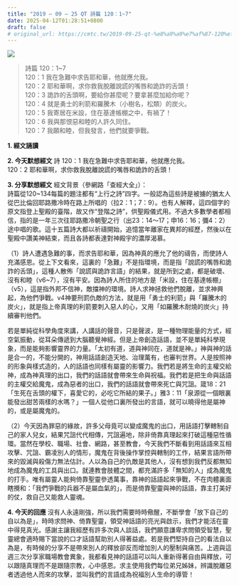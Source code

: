 ```yaml
---
title: "2019 – 09 – 25 QT 詩篇 120：1~7"
date: 2025-04-12T01:28:51+0800
draft: false
# original_url: https://cmtc.tw/2019-09-25-qt-%e8%a9%a9%e7%af%87-120%ef%bc%9a17
---
```


![](/images/qt.jpg)
> 詩篇 120：1\~7  
> 120：1 我在急難中求告耶和華，他就應允我。  
> 120：2 耶和華啊，求你救我脫離說謊的嘴唇和詭詐的舌頭！  
> 120：3 詭詐的舌頭啊，要給你甚麼呢？要拿甚麼加給你呢？  
> 120：4 就是勇士的利箭和羅騰木（小樹名，松類）的炭火。  
> 120：5 我寄居在米設，住在基達帳棚之中，有禍了！  
> 120：6 我與那恨惡和睦的人許久同住。  
> 120：7 我願和睦，但我發言，他們就要爭戰。

**1. 經文誦讀**

**2.  今天默想經文**
詩 120：1 我在急難中求告耶和華，他就應允我。  
120：2 耶和華啊，求你救我脫離說謊的嘴唇和詭詐的舌頭！

**3. 分享默想經文**
經文背景（參網路「查經大全」）：  
詩篇從120\~134每篇的題注都有“上行之詩”四字。一般認為這些詩是被擄的猶太人從巴比倫回耶路撒冷時在路上所唱的（拉2：1；7：9）。也有人解釋，這四個字的原文指登上聖殿的臺階，故又作“登階之詩”，供聖殿儀式用。不過大多數學者都相信，指的是一年三次往耶路撒冷朝聖之行（出23：14～17；申16：16；彌4：2）途中唱的歌。這十五篇詩大都以祈禱開始，追憶當年離家在異邦的經歷，然後以在聖殿中讚美神結束，而且各詩都表達對神殿宇的濃厚渴慕。

（1）詩人遭遇急難的事，而求告耶和華，因為神真的應允了他的禱告，而使詩人充滿感恩。從上下文看來，這裏的「急難」不是指環境，而是指「說謊的嘴唇和詭詐的舌頭」，這種人散佈「說謊與詭詐言語」的結果，就是所到之處，都是破壞、沒有和睦（v6\~7），沒有平安。因為詩人所住的地方是「米設，住在基達帳棚」（v5），這是指外邦不信神，敵擋神的環境。詩人求神拯救他們脫離，並求神興起，為他們爭戰。v4神要刑罰仇敵的方法，就是用「勇士的利箭」與「羅騰木的炭火」，就是指上帝真理的利箭要刺入惡人的心，又用「如羅騰木耐燒的炭火」持續審判他們。

若是單純從科學角度來講，人講話的聲音，只是聲波，是一種物理能量的方式，經空氣振動，從耳朵傳遞到大腦聽覺神經。但是上帝創造話語，並不是單純科學現象，而是能夠影響靈界的力量。「太初有道，道與神同在，道就是神。」神與神的話是合一的，不能分開的，神用話語創造天地、治理萬有，也審判世界。人是按照神的形象與樣式造的，人的話語也同樣有屬靈的影響力。我們若是將生命的主權交給神，成為神真理的出口，我們的話語就會帶來生命與祝福。我們若是把生命與話語的主權交給魔鬼，成為惡者的出口，我們的話語就會帶來死亡與咒詛。箴18：21「生死在舌頭的權下，喜愛它的，必吃它所結的果子。」雅3：11「泉源從一個眼裏能發出甜苦兩樣的水嗎？」一個人從他口裏所發出的言語，就可以曉得他是屬神的，或是屬魔鬼的。

（2）今天因為罪惡的緣故，許多父母竟可以變成魔鬼的出口，用話語打擊轄制自己的家人兒女，結果咒詛代代相傳，咒詛遍地，除非倚靠真理起來打破這種惡性循環。當然在學校、職場、社會、網路，甚至教會，今天我們不斷看到用話語來互相攻擊、咒詛、霸凌別人的情形，魔鬼在背後操作掌控與轄制的工作，結果言語所帶來的毀滅與殺傷力無法估計。人以為自己的仇敵是其他人，沒有想到我們反都無知地成為魔鬼的工具與出口。就連教會肢體之間，都充滿許多「無知的人」成為魔鬼的打手。唯有屬靈人能夠倚靠聖靈參透萬事，靠神的話語起來爭戰，不在肉體裏面瞎攪和：「我們爭戰的兵器不是屬血氣的」，而是倚靠聖靈與神的話語，靠主打美好的仗，救自己又能救人靈魂。

**4. 今天的回應**
沒有人永遠剛強，所以我們需要時時儆醒，不斷學會「放下自己的自以為是」，時時求問神、倚靠聖靈，領受神話語的亮光與啟示，我們才能活在靈中得見真光。感謝主讓我經歷有許多次與人談話，我們願意謙卑求問領受智慧，聖靈總會適時賜下當說的口才話語幫助別人得著益處。若是我們堅持自己的看法自以為是，有時候的分享不是帶來別人的釋放卻反而增加別人的壓制與痛苦。上週與這週三次分享家職場教會異象，我都看見神的話語可以叫人重新得著自由與釋放，可以跟隨真理而不是跟隨宗教，心中感恩。求主使用我們每位弟兄姊妹，辨識脫離惡者透過他人而來的攻擊，並叫我們的言語成為祝福別人生命的導管！
